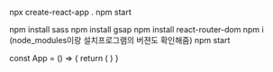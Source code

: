 npx create-react-app .
npm start

npm install sass
npm install gsap
npm install react-router-dom
npm i 
(node_modules이랑 설치프로그램의 버젼도 확인해줌)
npm start



const App = () => {
  return (
    <BrowserRouter>
        <Routes>
            <Route />
        </Routes>
    </BrowserRouter>
  )
}